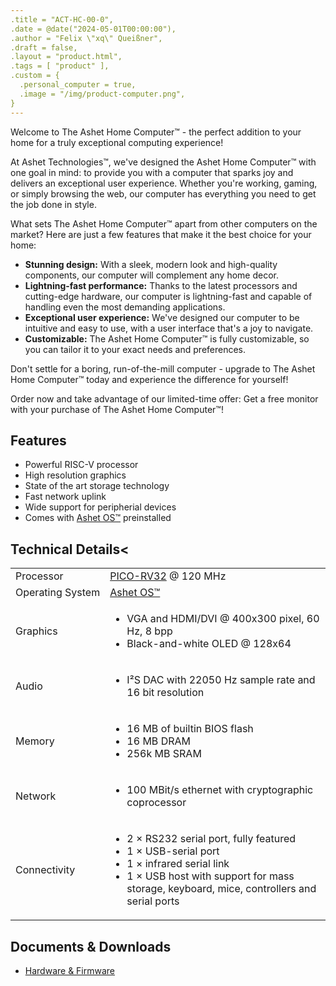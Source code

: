 ```yaml
---
.title = "ACT-HC-00-0",
.date = @date("2024-05-01T00:00:00"),
.author = "Felix \"xq\" Queißner",
.draft = false,
.layout = "product.html",
.tags = [ "product" ],
.custom = {
  .personal_computer = true,
  .image = "/img/product-computer.png",
}
---
```

<!-- <p>The Ashet&nbsp;Home&nbsp;Computer™ is the latest and greatest innovation by Ashet&nbsp;Techologies™.</p>

<p>It's a brand new home computer designed to <a href="https://knowyourmeme.com/memes/does-it-spark-joy" class="egg"
    target="_blank">spark joy</a> and bring you the best possible experience.</p> -->

Welcome to The Ashet Home Computer™ - the perfect addition to your home for a truly exceptional computing experience!

At Ashet Technologies™, we've designed the Ashet Home Computer™ with one goal in mind: to provide you with a computer
that sparks joy and delivers an exceptional user experience. Whether you're working, gaming, or simply browsing the
web, our computer has everything you need to get the job done in style.

What sets The Ashet Home Computer™ apart from other computers on the market? Here are just a few features that make
it the best choice for your home:

<ul>
  <li><b>Stunning design:</b> With a sleek, modern look and high-quality components, our computer will complement any
    home
    decor.</li>
  <li><b>Lightning-fast performance:</b> Thanks to the latest processors and cutting-edge hardware, our computer is
    lightning-fast and capable of handling even the most demanding applications.</li>
  <li><b>Exceptional user experience:</b> We've designed our computer to be intuitive and easy to use, with a user
    interface
    that's a joy to navigate.</li>
  <li><b>Customizable:</b> The Ashet Home Computer™ is fully customizable, so you can tailor it to your exact needs and
    preferences.</li>
</ul>

Don't settle for a boring, run-of-the-mill computer - upgrade to The Ashet Home Computer™ today and experience the difference for yourself!

Order now and take advantage of our limited-time offer: Get a free monitor with your purchase of The Ashet Home Computer™!

## Features

- Powerful RISC-V processor
- High resolution graphics
- State of the art storage technology
- Fast network uplink
- Wide support for peripherial devices
- Comes with <a href="/software/ashet-os">Ashet&nbsp;OS™</a> preinstalled

## Technical Details<

<table class="tech-details">
  <tr>
    <td>Processor</td>
    <td><a href="https://github.com/YosysHQ/picorv32" target="_blank">PICO-RV32</a> @ 120 MHz</td>
  </tr>
  <tr>
    <td>Operating&nbsp;System</td>
    <td><a href="/software/ashet-os">Ashet&nbsp;OS™</a></td>
  </tr>
  <tr>
    <td>Graphics</td>
    <td>
      <ul>
        <li>VGA and HDMI/DVI @ 400x300 pixel, 60 Hz, 8 bpp</li>
        <li>Black-and-white OLED @ 128x64</li>
      </ul>
    </td>
  </tr>
  <tr>
    <td>Audio</td>
    <td>
      <ul>
        <li>I²S DAC with 22050 Hz sample rate and 16 bit resolution</li>
      </ul>
    </td>
  </tr>
  <tr>
    <td>Memory</td>
    <td>
      <ul>
        <li>16 MB of builtin BIOS flash</li>
        <li>16 MB DRAM</li>
        <li>256k MB SRAM</li>
      </ul>
    </td>
  </tr>
  <tr>
    <td>Network</td>
    <td>
      <ul>
        <li>100 MBit/s ethernet with cryptographic coprocessor</li>
      </ul>
    </td>
  </tr>
  <tr>
    <td>Connectivity</td>
    <td>
      <ul>
        <li>2 × RS232 serial port, fully featured</li>
        <li>1 × USB-serial port</li>
        <li>1 × infrared serial link</li>
        <li>1 × USB host with support for mass storage, keyboard, mice, controllers and serial ports</li>
      </ul>
    </td>
  </tr>
</table>

## Documents & Downloads


- [Hardware & Firmware](https://github.com/Ashet-Technologies/Home-Computer)

